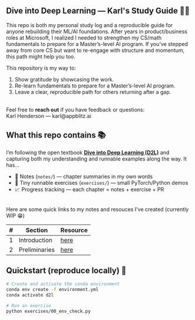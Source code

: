 ## Dive into Deep Learning — Karl's Study Guide 👋🏽

This repo is both my personal study log and a reproducible guide for anyone rebuilding their ML/AI foundations. After years in product/business roles at Microsoft, I realized I needed to strengthen my CS/math fundamentals to prepare for a Master’s-level AI program. If you’ve stepped away from core CS but want to re-engage with structure and momentum, this path might help you too.

This repository is my way to:
1. Show gratitude by showcasing the work.  
2. Re-learn fundamentals to prepare for a Master’s-level AI program.  
3. Leave a clear, reproducible path for others returning after a gap.  

<br>
Feel free to <b>reach out</b> if you have feedback or questions:
<br>  
Karl Henderson — karl@appblitz.ai

## What this repo contains 📚
I’m following the open textbook **[Dive into Deep Learning (D2L)](https://d2l.ai/)** and capturing both my understanding and runnable examples along the way. It has...
- 🧠 Notes (`notes/`) — chapter summaries in my own words  
- 🧪 Tiny runnable exercises (`exercises/`) — small PyTorch/Python demos  
- 📈 Progress tracking — each chapter = notes + exercise + PR  

<br>
Here are some quick links to my notes and resouces I've created (currently WIP 😁)

| # | Section | Resource |
|---|---------|----------|
| 1 | Introduction | [here](notebooks/00_introduction.ipynb) |
| 2 | Preliminaries | [here](notebooks/02_preliminaries.ipynb)  |

## Quickstart (reproduce locally) 🚀
```bash
# Create and activate the conda environment
conda env create -f environment.yml
conda activate d2l

# Run an exercise
python exercises/00_env_check.py
```